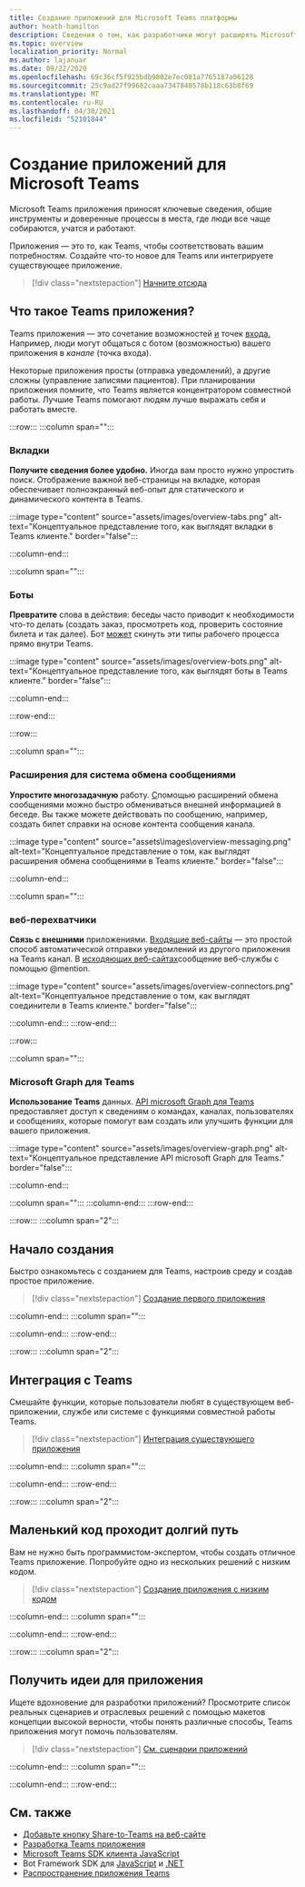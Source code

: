 ```yaml
---
title: Создание приложений для Microsoft Teams платформы
author: heath-hamilton
description: Сведения о том, как разработчики могут расширять Microsoft Teams с помощью настраиваемого приложения.
ms.topic: overview
localization_priority: Normal
ms.author: lajanuar
ms.date: 09/22/2020
ms.openlocfilehash: 69c36cf5f925bdb9802e7ec081a7765187a06128
ms.sourcegitcommit: 25c9ad27f99682caaa7347840578b118c63b8f69
ms.translationtype: MT
ms.contentlocale: ru-RU
ms.lasthandoff: 04/30/2021
ms.locfileid: "52101844"
---
```

# <a name="build-apps-for-microsoft-teams"></a>Создание приложений для Microsoft Teams

Microsoft Teams приложения приносят ключевые сведения, общие инструменты и доверенные процессы в места, где люди все чаще собираются, учатся и работают.

Приложения — это то, как Teams, чтобы соответствовать вашим потребностям. Создайте что-то новое для Teams или интегрируете существующее приложение.

> [!div class="nextstepaction"]
> [Начните отсюда](build-your-first-app/build-first-app-overview.md)

## <a name="what-are-teams-apps"></a>Что такое Teams приложения?

Teams приложения — это сочетание возможностей [и](concepts/capabilities-overview.md) точек [входа.](concepts/extensibility-points.md) Например, люди могут общаться с  ботом (возможностью) вашего приложения в *канале* (точка входа).

Некоторые приложения просты (отправка уведомлений), а другие сложны (управление записями пациентов). При планировании приложения помните, что Teams является концентратором совместной работы. Лучшие Teams помогают людям лучше выражать себя и работать вместе.

:::row:::
   :::column span="":::

### <a name="tabs"></a>Вкладки

**Получите сведения более удобно.** Иногда вам просто нужно упростить поиск. Отображение важной веб-страницы [](tabs/what-are-tabs.md)на вкладке, которая обеспечивает полноэкранный веб-опыт для статического и динамического контента в Teams.

:::image type="content" source="assets/images/overview-tabs.png" alt-text="Концептуальное представление того, как выглядят вкладки в Teams клиенте." border="false":::

   :::column-end:::

   :::column span="":::

### <a name="bots"></a>Боты

**Превратите** слова в действия: беседы часто приводит к необходимости что-то делать (создать заказ, просмотреть код, проверить состояние билета и так далее). Бот [может](bots/what-are-bots.md) скинуть эти типы рабочего процесса прямо внутри Teams.

:::image type="content" source="assets/images/overview-bots.png" alt-text="Концептуальное представление того, как выглядят боты в Teams клиенте." border="false":::

   :::column-end:::

:::row-end:::

:::row:::

   :::column span="":::

### <a name="messaging-extensions"></a>Расширения для система обмена сообщениями

**Упростите многозадачную** работу. [С](messaging-extensions/what-are-messaging-extensions.md)помощью расширений обмена сообщениями можно быстро обмениваться внешней информацией в беседе. Вы также можете действовать по сообщению, например, создать билет справки на основе контента сообщения канала.

:::image type="content" source="assets\images\overview-messaging.png" alt-text="Концептуальное представление о том, как выглядят расширения обмена сообщениями в Teams клиенте." border="false":::

   :::column-end:::

   :::column span="":::

### <a name="webhooks"></a>веб-перехватчики

**Связь с внешними** приложениями. [Входящие веб-сайты](webhooks-and-connectors/what-are-webhooks-and-connectors.md#incoming-webhooks) — это простой способ автоматической отправки уведомлений из другого приложения на Teams канал. В [исходяющих веб-сайтах](webhooks-and-connectors/what-are-webhooks-and-connectors.md#outgoing-webhooks)сообщение веб-службы с помощью @mention.

:::image type="content" source="assets/images/overview-connectors.png" alt-text="Концептуальное представление о том, как выглядят соединители в Teams клиенте." border="false":::

   :::column-end:::
:::row-end:::

:::row:::

   :::column span="":::

### <a name="microsoft-graph-for-teams"></a>Microsoft Graph для Teams

**Использование Teams** данных. [API microsoft Graph для Teams](https://docs.microsoft.com/graph/teams-concept-overview) предоставляет доступ к сведениям о командах, каналах, пользователях и сообщениях, которые помогут вам создать или улучшить функции для вашего приложения.

:::image type="content" source="assets/images/overview-graph.png" alt-text="Концептуальное представление API microsoft Graph для Teams." border="false":::

   :::column-end:::

   :::column span="":::
   :::column-end:::
:::row-end:::

:::row:::
   :::column span="2":::

## <a name="start-building"></a>Начало создания

Быстро ознакомьтесь с созданием для Teams, настроив среду и создав простое приложение.

> [!div class="nextstepaction"]
> [Создание первого приложения](build-your-first-app/build-first-app-overview.md)

   :::column-end:::
   :::column span="":::

   :::column-end:::
:::row-end:::

:::row:::
   :::column span="2":::

## <a name="integrate-with-teams"></a>Интеграция с Teams

Смешайте функции, которые пользователи любят в существующем веб-приложении, службе или системе с функциями совместной работы Teams.

> [!div class="nextstepaction"]
> [Интеграция существующего приложения](samples/integrating-web-apps.md)

   :::column-end:::
   :::column span="":::

   :::column-end:::
:::row-end:::

:::row:::
   :::column span="2":::

## <a name="a-little-code-goes-a-long-way"></a>Маленький код проходит долгий путь

Вам не нужно быть программистом-экспертом, чтобы создать отличное Teams приложение. Попробуйте одно из нескольких решений с низким кодом.

> [!div class="nextstepaction"]
> [Создание приложения с низким кодом](samples/teams-low-code-solutions.md)

   :::column-end:::
   :::column span="":::

   :::column-end:::
:::row-end:::

:::row:::
   :::column span="2":::

## <a name="get-ideas-for-your-app"></a>Получить идеи для приложения

Ищете вдохновение для разработки приложений? Просмотрите список реальных сценариев и отраслевых решений с помощью макетов концепции высокой верности, чтобы понять различные способы, Teams приложения могут помочь пользователям.

> [!div class="nextstepaction"]
> [См. сценарии приложений](https://adoption.microsoft.com/extensibility-look-book/scenarios/)

   :::column-end:::
   :::column span="":::

   :::column-end:::
:::row-end:::

## <a name="see-also"></a>См. также

* [Добавьте кнопку Share-to-Teams на веб-сайте](concepts/build-and-test/share-to-teams.md)
* [Разработка Teams приложения](concepts/design/design-teams-app-overview.md)
* [Microsoft Teams SDK клиента JavaScript](https://docs.microsoft.com/javascript/api/@microsoft/teams-js/?view=msteams-client-js-latest&preserve-view=true)
* Bot Framework SDK для [JavaScript](https://github.com/Microsoft/botbuilder-js) и [.NET](https://github.com/Microsoft/botbuilder-dotnet/)
* [Распространение приложения Teams](concepts/deploy-and-publish/apps-publish-overview.md)
